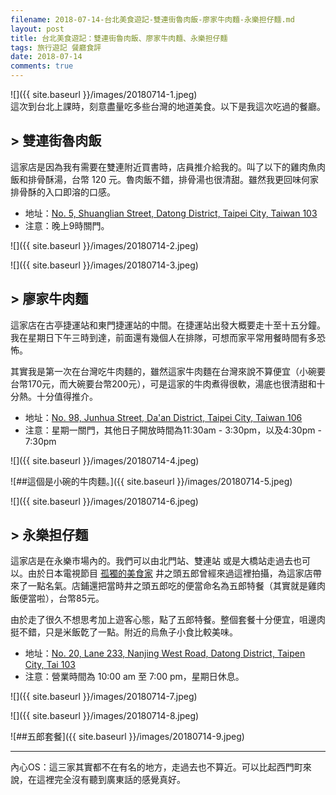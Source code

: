 ```yaml
---
filename: 2018-07-14-台北美食遊記-雙連街魯肉飯-廖家牛肉麵-永樂担仔麵.md
layout: post
title: 台北美食遊記：雙連街魯肉飯、廖家牛肉麵、永樂担仔麵
tags: 旅行遊記 餐廳食評
date: 2018-07-14
comments: true
---
```


![]({{ site.baseurl }}/images/20180714-1.jpeg)  
這次到台北上課時，刻意盡量吃多些台灣的地道美食。以下是我這次吃過的餐廳。

## > 雙連街魯肉飯

這家店是因為我有需要在雙連附近買書時，店員推介給我的。叫了以下的雞肉魚肉飯和排骨酥湯，台幣 120 元。魯肉飯不錯，排骨湯也很清甜。雖然我更回味何家排骨酥的入口即溶的口感。

* 地址：[No. 5, Shuanglian Street, Datong District, Taipei City, Taiwan 103](https://maps.google.com.hk/maps?oe=UTF-8&hl=en-hk&client=safari&um=1&ie=UTF-8&fb=1&gl=hk&entry=s&sa=X&ftid=0x3442a96a061774d5:0x7f5961713c0e27c3&gmm=CgIgAQ%3D%3D)
* 注意：晚上9時關門。

![]({{ site.baseurl }}/images/20180714-2.jpeg)

![]({{ site.baseurl }}/images/20180714-3.jpeg)

## > 廖家牛肉麵

這家店在古亭捷運站和東門捷運站的中間。在捷運站出發大概要走十至十五分鐘。我在星期日下午三時到達，前面還有幾個人在排隊，可想而家平常用餐時間有多恐怖。

其實我是第一次在台灣吃牛肉麵的，雖然這家牛肉麵在台灣來說不算便宜（小碗要台幣170元，而大碗要台幣200元），可是這家的牛肉煮得很軟，湯底也很清甜和十分熱。十分值得推介。

* 地址：[No. 98, Junhua Street, Da'an District, Taipei City, Taiwan 106](https://maps.google.com.hk/maps?vet=10ahUKEwjr3vWip5HcAhURa94KHRwhBogQ30oIWjAA..i&hl=en-hk&client=safari&um=1&ie=UTF-8&fb=1&gl=hk&entry=s&sa=X&ftid=0x3442a99c8004bc81:0xd268e9aa430f39eb&gmm=CgIgAQ%3D%3D)
* 注意：星期一關門，其他日子開放時間為11:30am - 3:30pm，以及4:30pm - 7:30pm

![]({{ site.baseurl }}/images/20180714-4.jpeg)

![##這個是小碗的牛肉麵。]({{ site.baseurl }}/images/20180714-5.jpeg)

![]({{ site.baseurl }}/images/20180714-6.jpeg)

## > 永樂担仔麵

這家店是在永樂市場內的。我們可以由北門站、雙連站 或是大橋站走過去也可以。由於日本電視節目 [孤獨的美食家](https://zh.m.wikipedia.org/zh-hk/%E5%AD%A4%E7%8D%A8%E7%9A%84%E7%BE%8E%E9%A3%9F%E5%AE%B6) 井之頭五郎曾經來過這裡拍攝，為這家店帶來了一點名氣。店鋪還把當時井之頭五郎吃的便當命名為五郎特餐（其實就是雞肉飯便當啦），台幣85元。

由於走了很久不想思考加上遊客心態，點了五郎特餐。整個套餐十分便宜，咀邊肉挺不錯，只是米飯亁了一點。附近的烏魚子小食比較美味。

* 地址：[No. 20, Lane 233, Nanjing West Road, Datong District, Taipen City, Tai 103](https://maps.google.com.hk/maps?oe=UTF-8&hl=en-hk&client=safari&um=1&ie=UTF-8&fb=1&gl=hk&entry=s&sa=X&ftid=0x3442a91391d5b2a3:0x4fe10f1e7b1bd61d&gmm=CgIgAQ%3D%3D)
* 注意：營業時間為 10:00 am 至 7:00 pm，星期日休息。

![]({{ site.baseurl }}/images/20180714-7.jpeg)

![]({{ site.baseurl }}/images/20180714-8.jpeg)

![##五郎套餐]({{ site.baseurl }}/images/20180714-9.jpeg)

---

內心OS：這三家其實都不在有名的地方，走過去也不算近。可以比起西門町來說，在這裡完全沒有聽到廣東話的感覺真好。